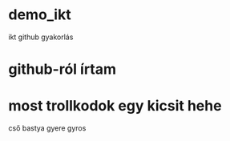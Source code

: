 # demo_ikt
ikt github gyakorlás
# github-ról írtam
# most trollkodok egy kicsit hehe
cső bastya gyere gyros
